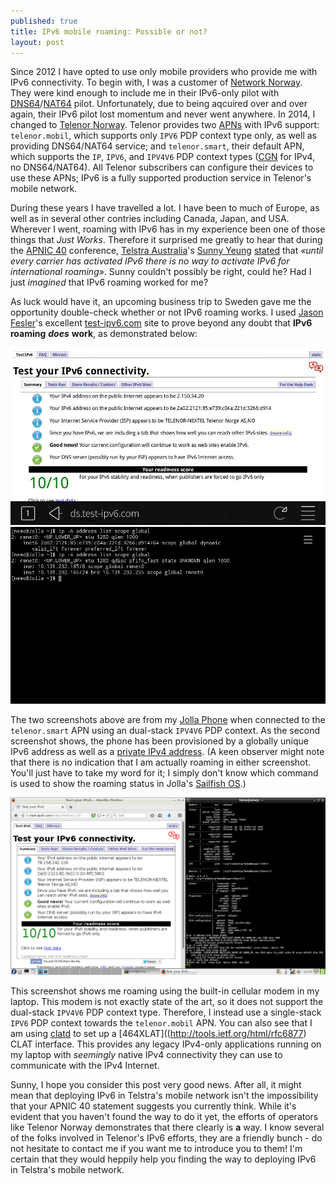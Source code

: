 ```yaml
---
published: true
title: IPv6 mobile roaming: Possible or not?
layout: post
---
```


Since 2012 I have opted to use only mobile providers who provide me with IPv6
connectivity. To begin with, I was a customer of [Network
Norway](https://en.wikipedia.org/wiki/Network_Norway). They were kind enough to
include me in their IPv6-only pilot with
[DNS64](http://tools.ietf.org/html/rfc6147)/[NAT64](http://tools.ietf.org/html/rfc6146)
pilot. Unfortunately, due to being aqcuired over and over again, their IPv6
pilot lost momentum and never went anywhere. In 2014, I changed to [Telenor
Norway](http://www.telenor.no). Telenor provides two
[APNs](https://en.wikipedia.org/wiki/Access_Point_Name) with IPv6 support:
`telenor.mobil`, which supports only `IPV6` PDP context type only, as well as
providing DNS64/NAT64 service; and `telenor.smart`, their default APN, which
supports the `IP`, `IPV6`, and `IPV4V6` PDP context types
([CGN](https://en.wikipedia.org/wiki/Carrier-grade_NAT) for IPv4, no
DNS64/NAT64). All Telenor subscribers can configure their devices to use these
APNs; IPv6 is a fully supported production service in Telenor's mobile network.

During these years I have travelled a lot. I have been to much of Europe, as
well as in several other contries including Canada, Japan, and USA. Wherever I
went, roaming with IPv6 has in my experience been one of those things that
*Just Works*. Therefore it surprised me greatly to hear that during the [APNIC
40](https://conference.apnic.net/40) conference, [Telstra
Australia](https://www.telstra.com.au/)'s [Sunny
Yeung](https://www.linkedin.com/in/xevious)
[stated](https://twitter.com/apnic/status/641470146968600576) that *«until
every carrier has activated IPv6 there is no way to activate IPv6 for
international roaming»*. Sunny couldn't possibly be right, could he? Had I just
*imagined* that IPv6 roaming worked for me?

As luck would have it, an upcoming business trip to Sweden gave me the
opportunity double-check whether or not IPv6 roaming works. I used [Jason
Fesler](https://twitter.com/jasonfesler)'s excellent
[test-ipv6.com](http://ds.test-ipv6.com) site to prove beyond any doubt that
**IPv6 roaming** ***does*** **work**, as demonstrated below:

![test-ipv6.com screenshot from roaming Jolla phone](/_images/20150920-jolla-test-ipv6-screenshot.jpg)
![Console screenshot from roaming Jolla phone](/_images/20150920-jolla-console-screenshot.jpg)

The two screenshots above are from my [Jolla Phone](http://www.jolla.com) when
connected to the `telenor.smart` APN using an dual-stack `IPV4V6` PDP context.
As the second screenshot shows, the phone has been provisioned by a globally
unique IPv6 address as well as a [private IPv4
address](http://tools.ietf.org/html/rfc1918). (A keen observer might note that
there is no indication that I am actually roaming in either screenshot. You'll
just have to take my word for it; I simply don't know which command is used to
show the roaming status in Jolla's [Sailfish OS](https://sailfishos.org/).)

![Screenshot from roaming laptop](/_images/20150920-laptop-screenshot.png)

This screenshot shows me roaming using the built-in cellular modem in my
laptop. This modem is not exactly state of the art, so it does not support the
dual-stack `IPV4V6` PDP context type. Therefore, I instead use a single-stack
`IPV6` PDP context towards the `telenor.mobil` APN. You can also see that I am
using [clatd](https://github.com/toreanderson/clatd) to set up a
[464XLAT]((http://tools.ietf.org/html/rfc6877) CLAT interface. This provides
any legacy IPv4-only applications running on my laptop with *seemingly* native
IPv4 connectivity they can use to communicate with the IPv4 Internet.

Sunny, I hope you consider this post very good news. After all, it might mean
that deploying IPv6 in Telstra's mobile network isn't the impossibility that
your APNIC 40 statement suggests you currently think. While it's evident that
you haven't found the way to do it yet, the efforts of operators like Telenor
Norway demonstrates that there clearly is **a** way. I know several of the
folks involved in Telenor's IPv6 efforts, they are a friendly bunch - do not
hesitate to contact me if you want me to introduce you to them! I'm certain
that they would heppily help you finding the way to deploying IPv6 in Telstra's
mobile network.
